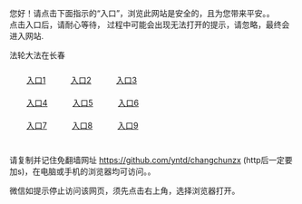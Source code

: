 您好！请点击下面指示的“入口”，浏览此网站是安全的，且为您带来平安。。 <br/>
点击入口后，请耐心等待， 过程中可能会出现无法打开的提示，请忽略，最终会进入网站. </br>

法轮大法在长春<br/>
<div style="padding:10px"><a style="margin:20px" target="_blank" href="https://dly20v6elxuwq.cloudfront.net/2Qpsp?cgtjt" id="ccLink1" rel="nofollow">入口1</a> <a target="_blank" style="margin:20px" href="https://d2ottx45zvv290.cloudfront.net/2Qpsp?zxikc" id="ccLink2" rel="nofollow">入口2</a> <a style="margin:20px" target="_blank" href="https://d3ogcnjn02y5m8.cloudfront.net/2Qpsp?qmzlkvb" id="ccLink3" rel="nofollow">入口3</a></div>

<div style="padding:10px" ><a style="margin:20px" target="_blank" href="https://dly20v6elxuwq.cloudfront.net/2Qpsp?cgtjt" id="ccLink4" rel="nofollow">入口4</a> <a style="margin:20px" href="https://d2ottx45zvv290.cloudfront.net/2Qpsp?zxikc" target="_blank" id="ccLink5" rel="nofollow">入口5</a> <a style="margin:20px" href="https://d3ogcnjn02y5m8.cloudfront.net/2Qpsp?qmzlkvb" target="_blank" id="ccLink6" rel="nofollow">入口6</a></div>

<div style="padding:10px"><a style="margin:20px" target="_blank" href="https://dly20v6elxuwq.cloudfront.net/2Qpsp?cgtjt" id="ccLink7" rel="nofollow">入口7</a> <a style="margin:20px" href="https://d2ottx45zvv290.cloudfront.net/2Qpsp?zxikc" target="_blank" id="ccLink8" rel="nofollow">入口8</a> <a style="margin:20px" target="_blank" href="https://d3ogcnjn02y5m8.cloudfront.net/2Qpsp?qmzlkvb" id="ccLink9" rel="nofollow">入口9</a></div>

<br/>



请复制并记住免翻墙网址 https://github.com/yntd/changchunzx (http后一定要加s)，在电脑或手机的浏览器均可访问。。<br/>

微信如提示停止访问该网页，须先点击右上角，选择浏览器打开。
